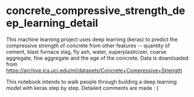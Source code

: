 # concrete_compressive_strength_deep_learning_detail
This machine learning project uses deep learning (keras) to predict the compressive strength of concrete from other features -- quantity of cement, blast furnace slag, fly ash, water, superplasticizer, coarse aggregate, fine aggregate and the age of the concrete. Data is downloaded from https://archive.ics.uci.edu/ml/datasets/Concrete+Compressive+Strength

This notebook intends to walk people through building a deep learning model with keras step by step. Detailed comments are made : )
